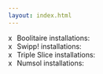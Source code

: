 ```yaml
---
layout: index.html
---
```

<style>
.delete-link {
margin-right: 10px
}
</style>
<div class="main">
<div><span class="delete-link" onclick="clear('boolitaire-installation')">x</span>Boolitaire installations:&nbsp;<span id="boolitaire-installation"></span></div>
<div><span class="delete-link" onclick="clear('swipp!-installation')">x</span>Swipp! installations:&nbsp;<span id="swipp!-installation"></span></div>
<div><span class="delete-link" onclick="clear('triple-installation')">x</span>Triple Slice installations:&nbsp;<span id="triple-slice-installation"></span></div>
<div><span class="delete-link" onclick="clear('numsol-installation')">x</span>Numsol installations:&nbsp;<span id="numsol-installation"></span></div>
</div>

<script>
  const clear = (app) => {
    const req = new XMLHttpRequest()
    req.open("GET", `https://flatbutton.co/uids?app=${app}`)
    req.send()
    req.onreadystatechange = e => request(app)
  }
  const request = (app) => {
    const req = new XMLHttpRequest()
    req.open("GET", `https://flatbutton.co/uids?app=${app}`)
    req.send()
    document.getElementById(app).innerText = '...'
    req.onreadystatechange = e => document.getElementById(app).innerText = req.responseText
  }
  const repeat = fn => {
    try { fn() } catch(ignore) { }
    setInterval(() => {
      try { fn() } catch(ignore) { }
    }, 30000)
  }
  repeat(() => request('boolitaire-installation'))
  repeat(() => request('swipp!-installation'))
  repeat(() => request('triple-slice-installation'))
  repeat(() => request('numsol-installation'))
</script>
